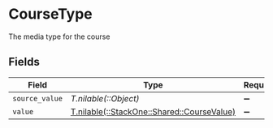 # CourseType

The media type for the course


## Fields

| Field                                                                            | Type                                                                             | Required                                                                         | Description                                                                      |
| -------------------------------------------------------------------------------- | -------------------------------------------------------------------------------- | -------------------------------------------------------------------------------- | -------------------------------------------------------------------------------- |
| `source_value`                                                                   | *T.nilable(::Object)*                                                            | :heavy_minus_sign:                                                               | N/A                                                                              |
| `value`                                                                          | [T.nilable(::StackOne::Shared::CourseValue)](../../models/shared/coursevalue.md) | :heavy_minus_sign:                                                               | N/A                                                                              |